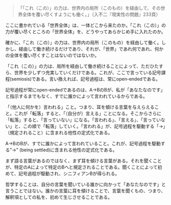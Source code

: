 > 「「これ（この）」の力は、世界内の局所（このもの）を経由して、その世界全体を覆い尽くすようにも働く。」（入不二『現実性の問題』233頁）

ここに書かれている「世界全体」は、一体どこから来たのか。「これ（この）」の力が覆い尽くところの「世界全体」を、どうやってあらかじめ手に入れたのか。

確かに、「これ（この）」の力は、世界内の局所（このもの）を経由して働く。しかし、経由して働き続けるだけであり、それが、「世界」であれ何であれ、何かの全体を覆い尽くすことはないのではないか。

「これ（この）」の力は、局所を経由して働き続けることによって、ただひたすら、世界を少しずつ充実していくだけである。これが、ここで言っている記号課程(semiosis)である。言い換えれば、記号過程は、常にopen-endedである。

記号過程が常にopen-endedであるのは、A->BのBが、私が「あなたなのです」と指示するまでもなく、すでに誰かによって言われているからである。

「（他人に何かを）言われる」こと。つまり、耳を傾ける言葉を与えらえること。これが「転落」すると、「（自分が）言える」ことになる。そこからさらに「転落」すると、「言っていない」になる。「言われる」、「言える」、「言っていない」と、この順で「転落」していく。「言われる」が、記号過程を駆動する「->」（規定されること）に含まれる他性の定式化である。

A->BのBが、すでに誰かによって言われていること。これが、記号過程を駆動する"->" (being settled)に含まれる他性の定式化である。

まず語る言葉があるのではなく、まず耳を傾ける言葉がある。それを聞くことが、特定のAによって特定のBへと規定されることである。聞くことによって初めて、記号過程が駆動され、シニフィアンBが得られる。

哲学することは、自分の言葉を聞いている誰かに向かって「あなたなのです」と言うことではない。誰かの言葉に耳を傾けることで、言葉を聞くもの、つまり、解釈項としての私を、初めて生じさせることである。
